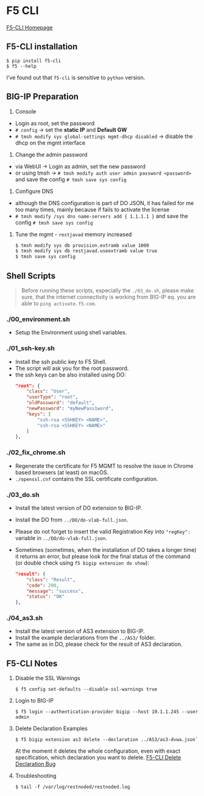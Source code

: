 # F5 CLI

[F5-CLI Homepage](https://github.com/f5devcentral/f5-sdk-python)

## F5-CLI installation

```shell
$ pip install f5-cli
$ f5 --help
```

I've found out that `f5-cli` is sensitive to `python` version.

## BIG-IP Preparation

1. Console
  * Login as root, set the password
  * `# config` -> set the **static IP** and **Default GW**
  * `# tmsh modify sys global-settings mgmt-dhcp disabled` -> disable the dhcp on the mgmt interface

1. Change the admin password
  * via WebUI -> Login as admin, set the new password
  * or using tmsh -> `# tmsh modify auth user admin password <password>` and save the config `# tmsh save sys config`

1. Configure DNS
  * although the DNS configuration is part of DO JSON, it has failed for me too many times, mainly because if fails to activate the license
  * `# tmsh modify /sys dns name-servers add { 1.1.1.1 }` and save the config `# tmsh save sys config`

1. Tune the mgmt - `restjavad` memory increased

    ```bash
    $ tmsh modify sys db provision.extramb value 1000
    $ tmsh modify sys db restjavad.useextramb value true
    $ tmsh save sys config
    ```

## Shell Scripts

> Before running these scripts, especially the `./03_do.sh`, please make sure, that the internet connectivity is working from BIG-IP eq. you are able to `ping activate.f5.com`.

### ./00_environment.sh

* Setup the Environment using shell variables.

### ./01_ssh-key.sh

  * Install the ssh public key to F5 Shell.
  * The script will ask you for the root password.
  * the ssh keys can be also installed using DO:
    ```json
    "root": {
        "class": "User",
        "userType": "root",
        "oldPassword": "default",
        "newPassword": "myNewPass1word",
        "keys": [
            "ssh-rsa <SSHKEY> <NAME>",
            "ssh-rsa <SSHKEY> <NAME>"
        ]
    },
    ```

### ./02_fix_chrome.sh

  * Regenerate the certificate for F5 MGMT to resolve the issue in Chrome based browsers (at least) on macOS. 
  * `./openssl.cnf` contains the SSL certificate configuration.

### ./03_do.sh

  * Install the latest version of DO extension to BIG-IP.
  * Install the DO from `../DO/do-vlab-full.json`.
  * Please do not forget to insert the valid Registration Key into `"regKey":` variable in `../DO/do-vlab-full.json`. 
  * Sometimes (sometimes, when the installation of DO takes a longer time) it returns an error, but please look for the final status of the command (or double check using `f5 bigip extension do show`):

    ```json
    "result": {
        "class": "Result",
        "code": 200,
        "message": "success",
        "status": "OK"
    },
    ```

### ./04_as3.sh

  * Install the latest version of AS3 extension to BIG-IP.
  * Install the example declarations from the `../AS3/` folder.
  * The same as in DO, please check for the result of AS3 declaration.

## F5-CLI Notes

1. Disable the SSL Warnings

    ```console
    $ f5 config set-defaults --disable-ssl-warnings true
    ```

2. Login to BIG-IP

    ```console
    $ f5 login --authentication-provider bigip --host 10.1.1.245 --user admin
    ```

3. Delete Declaration Examples

    ```console
    $ f5 bigip extension as3 delete --declaration ../AS3/as3-dvwa.json`
    ```

    At the moment it deletes the whole configuration, even with exact specification, which declaration you want to delete. [F5-CLI Delete Declaration Bug](https://github.com/f5devcentral/f5-cli/issues/12)

4. Troubleshooting

    ```shell
    $ tail -f /var/log/restnoded/restnoded.log
    ```